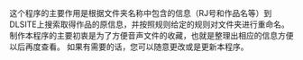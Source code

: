 这个程序的主要作用是根据文件夹名称中包含的信息（RJ号和作品名等）到DLSITE上搜索取得作品的原信息，并按照规则给定的规则对文件夹进行重命名。
制作本程序的主要初衷是为了方便音声文件的收藏，也就是整理出相应的信息方便以后再度查看。
如果有需要的话，您可以随意更改或是更新本程序。
